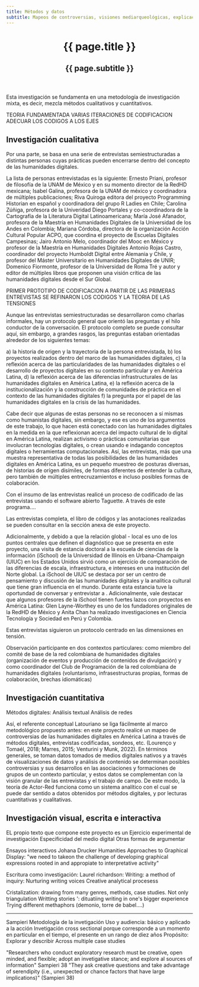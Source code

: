 ```yaml
---
title: Métodos y datos
subtitle: Mapeos de controversias, visiones mediarqueológicas, explicaciones explorables
---
```


<header class="chapter-headers">
  <h1>{{ page.title }}</h1>
  <h2>{{ page.subtitle }}</h2>
</header>

Esta investigación se fundamenta en una metodología de investigación mixta, es decir, mezcla métodos cualitativos y cuantitativos.

TEORIA FUNDAMENTADA
VARIAS ITERACIONES DE CODIFICACION
ADECUAR LOS CODIGOS A LOS EJES

## Investigación cualitativa

Por una parte, se basa en una serie de entrevistas semiestructuradas a distintas personas cuyas prácticas pueden encerrarse dentro del concepto de las humanidades digitales.

La lista de personas entrevistadas es la siguiente: Ernesto Priani, profesor de filosofía de la UNAM de México y en su momento director de la RedHD mexicana; Isabel Galina, profesora de la UNAM de méxico y coordinadora de múltiples publicaciones; Riva Quiroga editora del proyecto Programming Historian en español y coordinadora del grupo R Ladies en Chile; Carolina Zúñiga, profesora de la Univeridad Diego Portales y co-coordinadora de la Cartografía de la Literatura Digital Latinoamericana; María José Afanador, profesora de la Maestría en Humanidades Digitales de la Universidad de los Andes en Colombia; Mariana Córdoba, directora de la organización Acción Cultural Popular ACPO, que coordina el proyecto de Escuelas Digitales Campesinas; Jairo Antonio Melo, coordinador del Mooc en México y profesor de la Maestría en Humanidades Digitales Antonio Rojas Castro, coordinador del proyecto Humboldt Digital entre Alemania y Chile, y profesor del Máster Universitario en Humanidades Digitales de UNIR; Domenico Fiormonte, profesor de la Universidad de Roma Tré y autor y editor de múltiples libros que proponen una visión crítica de las humanidades digitales desde el Sur Global.

PRIMER PROTOTIPO DE CODIFICACION A PARTIR DE LAS PRIMERAS ENTREVISTAS
SE REFINARON LOS CODIGOS Y LA TEORIA DE LAS TENSIONES

Aunque las entrevistas semiestructuradas se desarrollaron como charlas informales, hay un protocolo general que orientó las preguntas y el hilo conductor de la conversación. El protocolo completo se puede consultar aquí, sin embargo, a grandes rasgos, las preguntas estaban orientadas alrededor de los siguientes temas:

  a) la historia de origen y la trayectoria de la persona entrevistada,
  b) los proyectos realizados dentro del marco de las humanidades digitales,
  c) la reflexión acerca de las particularidades de las humanidades digitales o el desarrollo de proyectos digitales en su contexto particular y en América Latina,
  d) la reflexión acerca de las diferencias infrastructurales de las humanidades digitales en América Latina,
  e) la reflexión acerca de la institucionalización y la construcción de comunidades de práctica en el contexto de las humanidades digitales
  f) la pregunta por el papel de las humanidades digitales en la crisis de las humanidades.

Cabe decir que algunas de estas personas no se reconocen a sí mismas como humanistas digitales, sin embargo, y ese es uno de los argumentos de este trabajo, lo que hacen está conectado con las humanidades digitales en la medida en la que reflexionan acerca del impacto cultural de lo digital en América Latina, realizan activismo o prácticas comunitarias que involucran tecnologías digitales, o crean usando e indagando conceptos digitales o herramientas computacionales. Así, las entrevistas, más que una muestra representativa de todas las posibilidades de las humanidades digitales en América Latina, es un pequeño muestreo de posturas diversas, de historias de orígen disímiles, de formas diferentes de entender la cultura, pero también de múltiples entrecruzamientos e incluso posibles formas de colaboración.

Con el insumo de las entrevistas realicé un proceso de codificado de las entrevistas usando el software abierto Taguette. A través de este programa....

Las entrevistas completa, el libro de códigos y las anotaciones realizadas se pueden consultar en la sección anexa de este proyecto.

Adicionalmente, y debido a que la relación global - local es uno de los puntos centrales que definen el diagnóstico que se presenta en este proyecto, una visita de estancia doctoral a la escuela de ciencias de la información (iSchool) de la Universidad de Illinois en Urbana-Champaign (UIUC) en los Estados Unidos sirvió como un ejercicio de comparación de las diferencias de escala, infraestructura, e intereses en una institución del Norte global. La iSchool de UIUC se destaca por ser un centro de pensamiento y discusión de las humanidades digitales y la analítica cultural que tiene gran influencia en el mundo. Durante esta estancia tuve la oportundad de conversar y entrevistar a . Adicionalmente, vale destacar que algunos profesores de la iSchool tienen fuertes lazos con proyectos en América Latina: Glen Layne-Worthey es uno de los fundadores originales de la RedHD de México y Anita Chan ha realizado investigaciones en Ciencia Tecnología y Sociedad en Perú y Colombia.

Estas entrevistas siguieron un protocolo centrado en las dimensiones en tensión.

Observación participante en dos contextos particulares: como miembro del comité de base de la red colombiana de humanidades digitales (organización de eventos y producción de contenidos de divulgación) y como coordinador del Club de Programación de la red colombiana de humanidades digitales (voluntarismo, infrasestructuras propias, formas de colaboración, brechas idiomáticas)

## Investigación cuantitativa

Métodos digitales:
Análisis textual
Análisis de redes

Así, el referente conceptual Latouriano se liga fácilmente al marco metodológico propuesto antes: en este proyecto realicé un mapeo de controversias de las humanidades digitales en América Latina a través de métodos digitales, entrevistas codificadas, sondeos, etc. (Lourenço y Tomaél, 2018; Marres, 2015; Venturini y Munk, 2022). En términos generales, se toman datos tomados de medios digitales nativos y a través de visualizaciones de datos y análisis de contenido se determinan posibles controversias y sus desarrollos en las asociaciones y formaciones de grupos de un contexto particular, y estos datos se complementan con la visión granular de las entrevistas y el trabajo de campo. De este modo, la teoría de Actor-Red funciona como un sistema analítico con el cual se puede dar sentido a datos obtenidos por métodos digitales, y por lecturas cuantitativas y cualitativas.

## Investigación visual, escrita e interactiva

EL propio texto que compone este proyecto es un Ejercicio experimental de investigación
Especificidad del medio digital
Otras formas de argumentar

Ensayos interactivos
Johana Drucker Humanities Approaches to Graphical Display:
"we need to takeon the challenge of developing graphical expressions rooted in and appropiate to interpretative activity"

Escritura como investigación:
Laurel richardson: Writing: a method of inquiry:
Nurturing writing voices
Creative analytical procesess


Cristalization: drawing from many genres, methods, case studies. Not only triangulation
Writting stories ': dituatiing writing in one's bigger experience
Trying different methaphors (demonio, torre de babel....)


-----
Sampieri Metodología de la invetigación
Uso y audiencia: básico y aplicado a la acción
Invetigación cross sectional porque corresponde a un momento en particular en el tiempo, el presente en un rango de diez años
Propósito: Explorar y describir
Across multiple case studies

"Researchers who conduct exploratory research must be creative, open minded, and flexible; adopt an invetigative stance; and explore al sources of information" Sampieri 38
"They ask creative questions and take advantage of serendipity (i.e., unexpected or chance factors that have large implications)" (Sampieri 38)